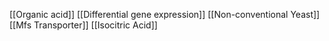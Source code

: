 [[Organic acid]]
[[Differential gene expression]]
[[Non-conventional Yeast]]
[[Mfs Transporter]]
[[Isocitric Acid]]

